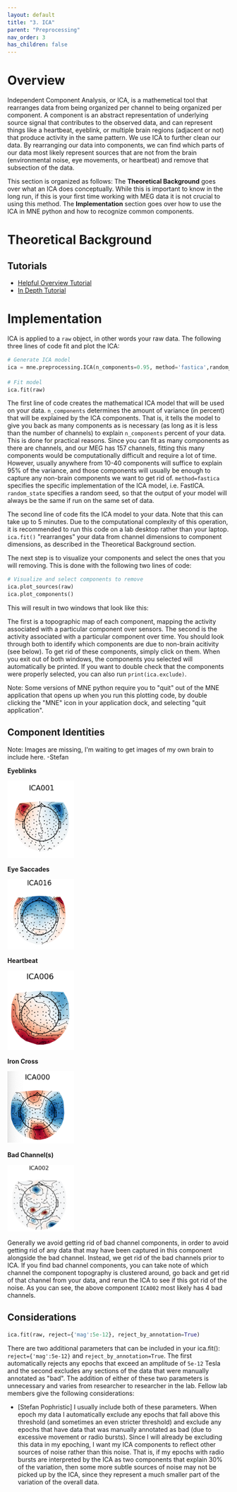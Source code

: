```yaml
---
layout: default
title: "3. ICA"
parent: "Preprocessing"
nav_order: 3
has_children: false
---
```


# Overview

Independent Component Analysis, or ICA, is a mathemetical tool that rearranges data from being organized per channel to being organized per component. A component is an abstract representation of underlying source signal that contributes to the observed data, and can represent things like a heartbeat, eyeblink, or multiple brain regions (adjacent or not) that produce activity in the same pattern. We use ICA to further clean our data. By rearranging our data into components, we can find which parts of our data most likely represent sources that are not from the brain (environmental noise, eye movements, or heartbeat) and remove that subsection of the data.

This section is organized as follows: The **Theoretical Background** goes over what an ICA does conceptually. While this is important to know in the long run, if this is your first time working with MEG data it is not crucial to using this method. The **Implementation** section goes over how to use the ICA in MNE python and how to recognize common components.

# Theoretical Background


## Tutorials
- [Helpful Overview Tutorial](https://www.youtube.com/watch?v=GgLaP4Des1Q&t=144s)
- [In Depth Tutorial](https://www.youtube.com/watch?v=ITkk6dHxh_w&list=PLXSSzzVoCfsXIaA67dmIszgDgRXjgeZgu)

# Implementation

ICA is applied to a `raw` object, in other words your raw data. The following three lines of code fit and plot the ICA:

```python
# Generate ICA model
ica = mne.preprocessing.ICA(n_components=0.95, method='fastica',random_state=1119)

# Fit model
ica.fit(raw)
```

The first line of code creates the mathematical ICA model that will be used on your data. `n_components` determines the amount of variance (in percent) that will be explained by the ICA components. That is, it tells the model to give you back as many components as is necessary (as long as it is less than the number of channels) to explain `n_components` percent of your data. This is done for practical reasons. Since you can fit as many components as there are channels, and our MEG has 157 channels, fitting this many components would be computationally difficult and require a lot of time. However, usually anywhere from 10-40 components will suffice to explain 95% of the variance, and those components will usually be enough to capture any non-brain components we want to get rid of. `method=fastica` specifies the specific implementation of the ICA model, i.e. FastICA. `random_state` specifies a random seed, so that the output of your model will always be the same if run on the same set of data.

The second line of code fits the ICA model to your data. Note that this can take up to 5 minutes. Due to the computational complexity of this operation, it is recommended to run this code on a lab desktop rather than your laptop. `ica.fit()` "rearranges" your data from channel dimensions to component dimensions, as described in the Theoretical Background section.


The next step is to visualize your components and select the ones that you will removing. This is done with the following two lines of code:
```python
# Visualize and select components to remove
ica.plot_sources(raw)
ica.plot_components()
```

This will result in two windows that look like this:

The first is a topographic map of each component, mapping the activity associated with a particular component over sensors. The second is the activity associated with a particular component over time. You should look through both to identify which components are due to non-brain acitivity (see below). To get rid of these components, simply click on them. When you exit out of both windows, the components you selected will automatically be printed. If you want to double check that the components were properly selected, you can also run `print(ica.exclude)`.

Note: Some versions of MNE python require you to "quit" out of the MNE application that opens up when you run this plotting code, by double clicking the "MNE" icon in your application dock, and selecting "quit application".

## Component Identities

Note: Images are missing, I'm waiting to get images of my own brain to include here. -Stefan

**Eyeblinks**

<img src="../../images/ICA/ICA_Eyeblink.png" alt="ICA Eyeblink Component" style="width: 30%; height: auto;">

**Eye Saccades**

<img src="../../images/ICA/ICA_EyeSaccades.png" alt="ICA Saccade Component" style="width: 30%; height: auto;">

**Heartbeat**

<img src="../../images/ICA/ICA_Heartbeat.png" alt="ICA Heartbeat Component" style="width: 30%; height: auto;">

**Iron Cross**

<img src="../../images/ICA/ICA_IronCross.png" alt="ICA Iron Cross Component" style="width: 30%; height: auto;">

**Bad Channel(s)**

<img src="../../images/ICA/ICA_BadChannel.png" alt="ICA Bad Channel Component" style="width: 30%; height: auto;">

Generally we avoid getting rid of bad channel components, in order to avoid getting rid of any data that may have been captured in this component alongside the bad channel. Instead, we get rid of the bad channels prior to ICA. If you find bad channel components, you can take note of which channel the component topography is clustered around, go back and get rid of that channel from your data, and rerun the ICA to see if this got rid of the noise. As you can see, the above component `ICA002` most likely has 4 bad channels.

## Considerations  

```python
ica.fit(raw, reject={'mag':5e-12}, reject_by_annotation=True)
```
There are two additional parameters that can be included in your ica.fit(): `reject={'mag':5e-12}` and `reject_by_annotation=True`. The first automatically rejects any epochs that exceed an amplitude of `5e-12` Tesla and the second excludes any sections of the data that were manually annotated as "bad". The addition of either of these two parameters is unnecessary and varies from researcher to researcher in the lab. Fellow lab members give the following considerations:

- [Stefan Pophristic] I usually include both of these parameters. When epoch my data I automatically exclude any epochs that fall above this threshold (and sometimes an even stricter threshold) and exclude any epochs that have data that was manually annotated as bad (due to excessive movement or radio bursts). Since I will already be excluding this data in my epoching, I want my ICA components to reflect other sources of noise rather than this noise. That is, if my epochs with radio bursts are interpreted by the ICA as two components that explain 30% of the variation, then some more subtle sources of noise may not be picked up by the ICA, since they represent a much smaller part of the variation of the overall data.
